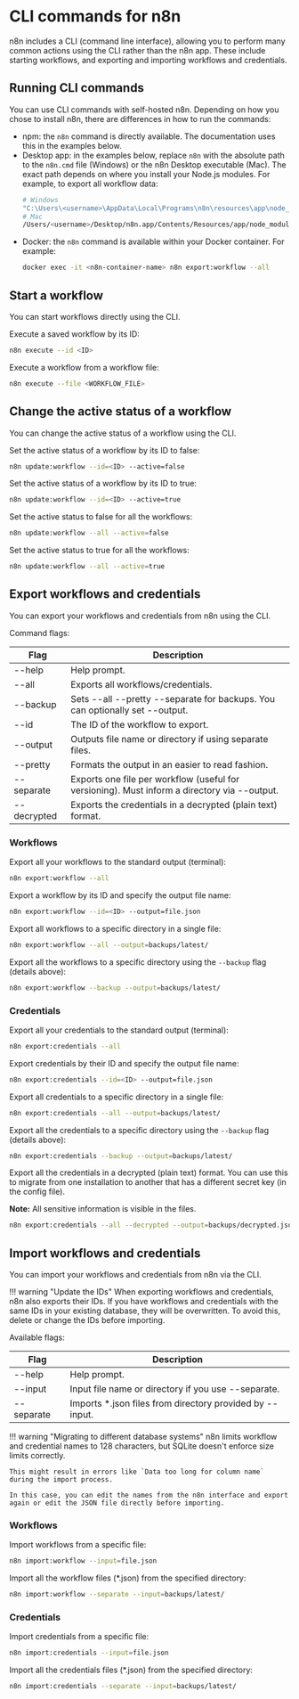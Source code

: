 # CLI commands for n8n

n8n includes a CLI (command line interface), allowing you to perform many common actions using the CLI rather than the n8n app. These include starting workflows, and exporting and importing workflows and credentials.

## Running CLI commands

You can use CLI commands with self-hosted n8n. Depending on how you chose to install n8n, there are differences in how to run the commands:

* npm: the `n8n` command is directly available. The documentation uses this in the examples below.
* Desktop app: in the examples below, replace `n8n` with the absolute path to the `n8n.cmd` file (Windows) or the n8n Desktop executable (Mac). The exact path depends on where you install your Node.js modules. For example, to export all workflow data:
    ```sh
    # Windows
    "C:\Users\<username>\AppData\Local\Programs\n8n\resources\app\node_modules\n8n\bin\n8n.cmd" export:workflow --all
    # Mac
    /Users/<username>/Desktop/n8n.app/Contents/Resources/app/node_modules/n8n/bin/n8n export:workflow --all
    ```
* Docker: the `n8n` command is available within your Docker container. For example:
    ```sh
    docker exec -it <n8n-container-name> n8n export:workflow --all
    ```

## Start a workflow

You can start workflows directly using the CLI.

Execute a saved workflow by its ID:

```bash
n8n execute --id <ID>
```

Execute a workflow from a workflow file:
```bash
n8n execute --file <WORKFLOW_FILE>
```

## Change the active status of a workflow

You can change the active status of a workflow using the CLI.

Set the active status of a workflow by its ID to false:

```bash
n8n update:workflow --id=<ID> --active=false
```

Set the active status of a workflow by its ID to true:

```bash
n8n update:workflow --id=<ID> --active=true
```

Set the active status to false for all the workflows:

```bash
n8n update:workflow --all --active=false
```

Set the active status to true for all the workflows:

```bash
n8n update:workflow --all --active=true
```

## Export workflows and credentials

You can export your workflows and credentials from n8n using the CLI.

Command flags:

| Flag | Description |
|-------------|-------|
| --help | Help prompt. |
| --all | Exports all workflows/credentials. |
| --backup | Sets --all --pretty --separate for backups. You can optionally set --output. |
| --id | The ID of the workflow to export. |
| --output | Outputs file name or directory if using separate files. |
| --pretty | Formats the output in an easier to read fashion. |
| --separate | Exports one file per workflow (useful for versioning). Must inform a directory via --output. |
| --decrypted | Exports the credentials in a decrypted (plain text) format. |

### Workflows

Export all your workflows to the standard output (terminal):

```bash
n8n export:workflow --all
```

Export a workflow by its ID and specify the output file name:

```bash
n8n export:workflow --id=<ID> --output=file.json
```

Export all workflows to a specific directory in a single file:

```bash
n8n export:workflow --all --output=backups/latest/
```

Export all the workflows to a specific directory using the `--backup` flag (details above):

```bash
n8n export:workflow --backup --output=backups/latest/
```

### Credentials

Export all your credentials to the standard output (terminal):

```bash
n8n export:credentials --all
```

Export credentials by their ID and specify the output file name:

```bash
n8n export:credentials --id=<ID> --output=file.json
```

Export all credentials to a specific directory in a single file:

```bash
n8n export:credentials --all --output=backups/latest/
```

Export all the credentials to a specific directory using the `--backup` flag (details above):

```bash
n8n export:credentials --backup --output=backups/latest/
```

Export all the credentials in a decrypted (plain text) format. You can use this to migrate from one installation to another that has a different secret key (in the config file).

**Note:** All sensitive information is visible in the files.

```bash
n8n export:credentials --all --decrypted --output=backups/decrypted.json
```


## Import workflows and credentials

You can import your workflows and credentials from n8n via the CLI.

!!! warning "Update the IDs"
    When exporting workflows and credentials, n8n also exports their IDs. If you have workflows and credentials with the same IDs in your existing database, they will be overwritten. To avoid this, delete or change the IDs before importing.


Available flags:

| Flag | Description |
|-------------|-------|
| --help | Help prompt. |
| --input | Input file name or directory if you use --separate. |
| --separate | Imports *.json files from directory provided by --input. |

!!! warning "Migrating to different database systems"
    n8n limits workflow and credential names to 128 characters, but SQLite doesn't enforce size limits correctly.

    This might result in errors like `Data too long for column name` during the import process.

    In this case, you can edit the names from the n8n interface and export again or edit the JSON file directly before importing.



### Workflows

Import workflows from a specific file:

```bash
n8n import:workflow --input=file.json
```
Import all the workflow files (*.json) from the specified directory:

```bash
n8n import:workflow --separate --input=backups/latest/
```

### Credentials

Import credentials from a specific file:

```bash
n8n import:credentials --input=file.json
```

Import all the credentials files (*.json) from the specified directory:

```bash
n8n import:credentials --separate --input=backups/latest/
```
